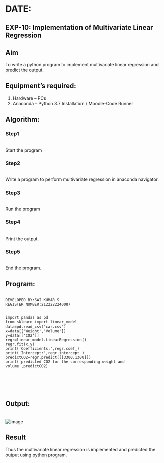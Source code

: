 # DATE:
## EXP-10: Implementation of Multivariate Linear Regression
## Aim
To write a python program to implement multivariate linear regression and predict the output.
## Equipment’s required:
1.	Hardware – PCs
2.	Anaconda – Python 3.7 Installation / Moodle-Code Runner
## Algorithm:
### Step1
<br>Start the program

### Step2
<br>Write a program to perform multivariate regression in anaconda navigator.

### Step3
<br>Run the program

### Step4
<br>Print the output.

### Step5
<br>End the program.

## Program:
```

DEVELOPED BY:SAI KUMAR S
REGISTER NUMBER:2122222240087


import pandas as pd
from sklearn import linear_model
data=pd.read_csv("car.csv")
x=data[['Weight','Volume']]
y=data[['CO2']]
regr=linear_model.LinearRegression()
regr.fit(x,y)
print('Coefficients:',regr.coef_)
print('Intercept:',regr.intercept_)
predictCO2=regr.predict([[3300,1300]])
print('predicted CO2 for the corresponding weight and volume',predictCO2)






```
## Output:



<br>![image](https://github.com/user-attachments/assets/9869a7a2-0fdc-45f3-9f40-c62875ef7f8c)


## Result
Thus the multivariate linear regression is implemented and predicted the output using python program.
